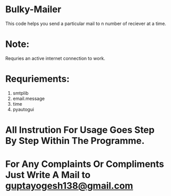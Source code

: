 # Bulky-Mailer
This code helps you send a particular mail to n number of reciever at a time.

# Note:
Requries an active internet connection to work.

# Requriements:
   1. smtplib
   2. email.message
   3. time
   4. pyautogui
   
# All Instrution For Usage Goes Step By Step Within The Programme.
# For Any Complaints Or Compliments Just Write A Mail to guptayogesh138@gmail.com
